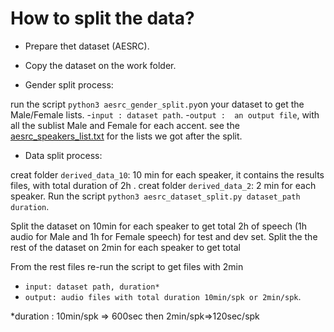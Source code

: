 How to split the data?
=====================
- Prepare thet dataset (AESRC).
- Copy the dataset on the work folder.

- Gender split process:

run the script `python3 aesrc_gender_split.py`on your dataset  to get the Male/Female lists.
  -`input : dataset path`.
  -`output :  an output file`, with all the sublist Male and Female for each accent.
see the [aesrc_speakers_list.txt]() for the lists we got after the split.

- Data split process:

creat folder `derived_data_10`: 10 min for each speaker, it contains the results files, with total duration of 2h .
creat folder `derived_data_2`: 2 min for each speaker.
Run the script `python3 aesrc_dataset_split.py dataset_path duration`.

Split the dataset on 10min for each speaker to get total 2h of speech (1h audio for Male and 1h for Female speech) for test and dev set.
Split the the rest of the dataset on 2min for each speaker to get total 

From the rest files re-run the script to get files with 2min

  - `input: dataset path, duration*`
  - `output: audio files with total duration 10min/spk or 2min/spk`.


*duration : 10min/spk => 600sec then 2min/spk=>120sec/spk
